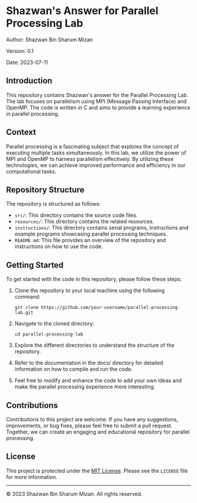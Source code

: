 # Shazwan's Answer for Parallel Processing Lab

Author: Shazwan Bin Sharum Mizan

Version: 0.1

Date: 2023-07-11

## Introduction

This repository contains Shazwan's answer for the Parallel Processing Lab. The lab focuses on parallelism using MPI (Message Passing Interface) and OpenMP. The code is written in C and aims to provide a learning experience in parallel processing.

## Context

Parallel processing is a fascinating subject that explores the concept of executing multiple tasks simultaneously. In this lab, we utilize the power of MPI and OpenMP to harness parallelism effectively. By utilizing these technologies, we can achieve improved performance and efficiency in our computational tasks.

## Repository Structure

The repository is structured as follows:

- `src/`: This directory contains the source code files.
- `resources/`: This directory contains the related resources.
- `instructions/`: This directory contains serial programs, instructions and example programs showcasing parallel processing techniques.
- `README.md`: This file provides an overview of the repository and instructions on how to use the code.

## Getting Started

To get started with the code in this repository, please follow these steps:

1. Clone the repository to your local machine using the following command:

    ```shell
    git clone https://github.com/your-username/parallel-processing-lab.git
    ```

2. Navigate to the cloned directory:
    ```shell
    cd parallel-processing-lab
    ```

3. Explore the different directories to understand the structure of the repository.

4. Refer to the documentation in the docs/ directory for detailed information on how to compile and run the code.

5. Feel free to modify and enhance the code to add your own ideas and make the parallel processing experience more interesting.

## Contributions

Contributions to this project are welcome. If you have any suggestions, improvements, or bug fixes, please feel free to submit a pull request. Together, we can create an engaging and educational repository for parallel processing.

## License

This project is protected under the [MIT License](https://opensource.org/licenses/MIT). Please see the `LICENSE` file for more information.

---
© 2023 Shazwan Bin Sharum Mizan. All rights reserved.
